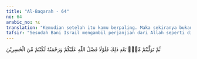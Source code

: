 ```yaml
---
title: "Al-Baqarah - 64"
no: 64
arabic_no: ٦٤
translation: "Kemudian setelah itu kamu berpaling. Maka sekiranya bukan karena karunia Allah dan rahmat-Nya kepadamu, pasti kamu termasuk orang yang rugi."
tafsir: "Sesudah Bani Israil mengambil perjanjian dari Allah seperti disebutkan pada ayat yang lalu, mereka berpaling dan tidak menepati perjanjian itu. Mereka banyak melanggar ketentuan-ketentuan dalam Taurat, baik oleh nenek moyang mereka zaman dahulu maupun oleh mereka yang hidup kemudian. Umpamanya pada zaman mereka hidup di padang pasir yang tandus, mereka menentang Nabi Musa, menyakitinya, dan melawan segala perintahnya. Pada masa berikutnya mereka membunuh Nabi Yahya, mengingkari Nabi Isa bahkan merencanakan akan membunuhnya. Keingkaran mereka terhadap Nabi Muhammad saw, termasuk bukti penyelewengan mereka dari Taurat. Maka sudah sewajarnya mereka mendapat azab dari Allah, atau Allah melenyapkan nikmat dari mereka untuk selama-lamanya. Tetapi Allah tidak berbuat demikian, karena kasih sayang-Nya. Mereka tidak dibinasakan, dan Allah selalu membuka pintu tobat bagi yang ingin kembali ke jalan yang benar."
---
```


ثُمَّ تَوَلَّيْتُمْ مِّنْۢ بَعْدِ ذٰلِكَ  فَلَوْلَا فَضْلُ اللّٰهِ عَلَيْكُمْ وَرَحْمَتُهٗ لَكُنْتُمْ مِّنَ الْخٰسِرِيْنَ
